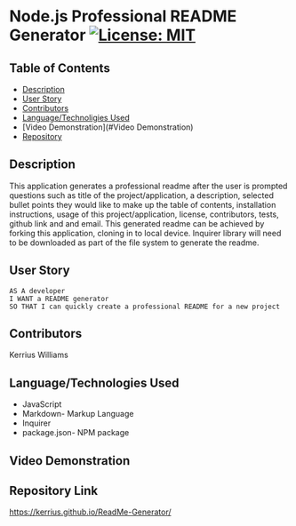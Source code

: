 # Node.js Professional README Generator   [![License: MIT](https://img.shields.io/badge/License-MIT-yellow.svg)](https://opensource.org/licenses/MIT)

## Table of Contents
  * [Description](#Description)
  * [User Story](#User-Story)
  * [Contributors](#Contributors)
  * [Language/Technoligies Used](#Language/Technologies-Used)
  * [Video Demonstration](#Video Demonstration)    
  * [Repository](#Repository-Link)


## Description 
This application generates a professional readme after the user is prompted questions such as title of the project/application, a description, selected bullet points they would like to make up the table of contents, installation instructions, usage of this project/application, license, contributors, tests, github link and and email. This generated readme can be achieved by forking this application, cloning in to local device. Inquirer library will need to be downloaded as part of the file system to generate the readme.

## User Story
```
AS A developer
I WANT a README generator
SO THAT I can quickly create a professional README for a new project
```

## Contributors
Kerrius Williams

## Language/Technologies Used
* JavaScript
* Markdown- Markup Language
* Inquirer
* package.json- NPM package 

## Video Demonstration

## Repository Link
https://kerrius.github.io/ReadMe-Generator/


